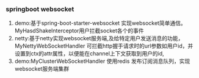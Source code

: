  ### springboot websocket 

1. demo:基于spring-boot-starter-websocket 实现websocket简单通信。MyHasdShakeInterceptor用户拦截socket各个的事件
2. netty:基于netty实现websocket服务端,及给特定用户发送消息的功能，MyNettyWebSocketHandler 可拦截http握手请求时的url参数如用户id，并设置到ctx的attr属性，以便能在channel上下文获取到用户的id,
3. demo:MyClusterWebSocketHandler 使用redis 发布订阅消息队列，实现websocket服务端集群
